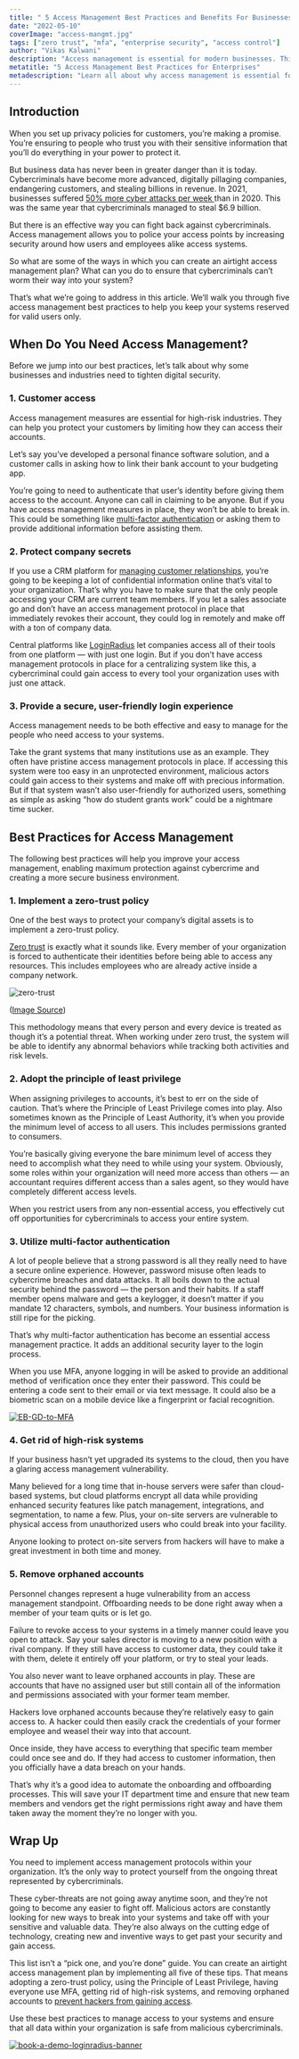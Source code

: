```yaml
---
title: " 5 Access Management Best Practices and Benefits For Businesses"
date: "2022-05-10"
coverImage: "access-mangmt.jpg"
tags: ["zero trust", "mfa", "enterprise security", "access control"]
author: "Vikas Kalwani"
description: "Access management is essential for modern businesses. This blog will walk you through the five access management best practices to help you keep your systems reserved for valid users only."
metatitle: "5 Access Management Best Practices for Enterprises"
metadescription: "Learn all about why access management is essential for modern businesses and how you can implement better access management processes."
---
```


## Introduction

When you set up privacy policies for customers, you’re making a promise. You’re ensuring to people who trust you with their sensitive information that you’ll do everything in your power to protect it. 

But business data has never been in greater danger than it is today. Cybercriminals have become more advanced, digitally pillaging companies, endangering customers, and stealing billions in revenue. In 2021, businesses suffered <a rel="nofollow" href="https://www.darkreading.com/attacks-breaches/corporate-networks-saw-50-more-attacks-per-week-in-2021-?utm_campaign=meetedgar&utm_medium=social&utm_source=meetedgar.com"> 50% more cyber attacks per week </a> than in 2020. This was the same year that cybercriminals managed to steal $6.9 billion.

But there is an effective way you can fight back against cybercriminals. Access management allows you to police your access points by increasing security around how users and employees alike access systems. 

So what are some of the ways in which you can create an airtight access management plan? What can you do to ensure that cybercriminals can’t worm their way into your system? 

That’s what we’re going to address in this article. We’ll walk you through five access management best practices to help you keep your systems reserved for valid users only.


## When Do You Need Access Management? 

Before we jump into our best practices, let’s talk about why some businesses and industries need to tighten digital security. 


### 1. Customer access

Access management measures are essential for high-risk industries. They can help you protect your customers by limiting how they can access their accounts. 

Let’s say you’ve developed a personal finance software solution, and a customer calls in asking how to link their bank account to your budgeting app. 

You’re going to need to authenticate that user’s identity before giving them access to the account. Anyone can call in claiming to be anyone. But if you have access management measures in place, they won’t be able to break in. This could be something like [multi-factor authentication](https://www.loginradius.com/multi-factor-authentication/) or asking them to provide additional information before assisting them.


### 2. Protect company secrets

If you use a CRM platform for [managing customer relationships](https://www.loginradius.com/blog/growth/improve-customer-relation-brand-identity/), you’re going to be keeping a lot of confidential information online that’s vital to your organization. That’s why you have to make sure that the only people accessing your CRM are current team members. If you let a sales associate go and don’t have an access management protocol in place that immediately revokes their account, they could log in remotely and make off with a ton of company data. 

Central platforms like [LoginRadius](https://www.loginradius.com/) let companies access all of their tools from one platform — with just one login. But if you don’t have access management protocols in place for a centralizing system like this, a cybercriminal could gain access to every tool your organization uses with just one attack. 


### 3. Provide a secure, user-friendly login experience

Access management needs to be both effective and easy to manage for the people who need access to your systems. 

Take the grant systems that many institutions use as an example. They often have pristine access management protocols in place. If accessing this system were too easy in an unprotected environment, malicious actors could gain access to their systems and make off with precious information. But if that system wasn’t also user-friendly for authorized users, something as simple as asking “how do student grants work” could be a nightmare time sucker.  


## Best Practices for Access Management 

The following best practices will help you improve your access management, enabling maximum protection against cybercrime and creating a more secure business environment. 


### 1. Implement a zero-trust policy

One of the best ways to protect your company’s digital assets is to implement a zero-trust policy. 

[Zero trust](https://www.loginradius.com/blog/identity/beginners-guide-zero-trust-security/) is exactly what it sounds like. Every member of your organization is forced to authenticate their identities before being able to access any resources. This includes employees who are already active inside a company network. 

![zero-trust](zero-trust.png)


([Image Source](https://www.infusedinnovations.com/blog/secure-intelligent-workplace/pros-and-cons-of-the-zero-trust-model))

This methodology means that every person and every device is treated as though it’s a potential threat. When working under zero trust, the system will be able to identify any abnormal behaviors while tracking both activities and risk levels. 


### 2. Adopt the principle of least privilege

When assigning privileges to accounts, it’s best to err on the side of caution. That’s where the Principle of Least Privilege comes into play. Also sometimes known as the Principle of Least Authority, it’s when you provide the minimum level of access to all users. This includes permissions granted to consumers. 

You’re basically giving everyone the bare minimum level of access they need to accomplish what they need to while using your system. Obviously, some roles within your organization will need more access than others — an accountant requires different access than a sales agent, so they would have completely different access levels. 

When you restrict users from any non-essential access, you effectively cut off opportunities for cybercriminals to access your entire system. 


### 3. Utilize multi-factor authentication

A lot of people believe that a strong password is all they really need to have a secure online experience. However, password misuse often leads to cybercrime breaches and data attacks. It all boils down to the actual security behind the password — the person and their habits. If a staff member opens malware and gets a keylogger, it doesn’t matter if you mandate 12 characters, symbols, and numbers. Your business information is still ripe for the picking. 

That’s why multi-factor authentication has become an essential access management practice. It adds an additional security layer to the login process. 

When you use MFA, anyone logging in will be asked to provide an additional method of verification once they enter their password. This could be entering a code sent to their email or via text message. It could also be a biometric scan on a mobile device like a fingerprint or facial recognition. 

[![EB-GD-to-MFA](EB-GD-to-MFA.png)](https://www.loginradius.com/resource/ebook/buyers-guide-to-multi-factor-authentication/)


### 4. Get rid of high-risk systems

If your business hasn’t yet upgraded its systems to the cloud, then you have a glaring access management vulnerability. 

Many believed for a long time that in-house servers were safer than cloud-based systems, but cloud platforms encrypt all data while providing enhanced security features like patch management, integrations, and segmentation, to name a few. Plus, your on-site servers are vulnerable to physical access from unauthorized users who could break into your facility.  

Anyone looking to protect on-site servers from hackers will have to make a great investment in both time and money. 


### 5. Remove orphaned accounts

Personnel changes represent a huge vulnerability from an access management standpoint. Offboarding needs to be done right away when a member of your team quits or is let go. 

Failure to revoke access to your systems in a timely manner could leave you open to attack. Say your sales director is moving to a new position with a rival company. If they still have access to customer data, they could take it with them, delete it entirely off your platform, or try to steal your leads. 

You also never want to leave orphaned accounts in play. These are accounts that have no assigned user but still contain all of the information and permissions associated with your former team member. 

Hackers love orphaned accounts because they’re relatively easy to gain access to. A hacker could then easily crack the credentials of your former employee and weasel their way into that account. 

Once inside, they have access to everything that specific team member could once see and do. If they had access to customer information, then you officially have a data breach on your hands. 

That’s why it’s a good idea to automate the onboarding and offboarding processes. This will save your IT department time and ensure that new team members and vendors get the right permissions right away and have them taken away the moment they’re no longer with you. 


## Wrap Up 

You need to implement access management protocols within your organization. It’s the only way to protect yourself from the ongoing threat represented by cybercriminals. 

These cyber-threats are not going away anytime soon, and they’re not going to become any easier to fight off. Malicious actors are constantly looking for new ways to break into your systems and take off with your sensitive and valuable data. They’re also always on the cutting edge of technology, creating new and inventive ways to get past your security and gain access. 

This list isn’t a “pick one, and you’re done” guide. You can create an airtight access management plan by implementing all five of these tips. That means adopting a zero-trust policy, using the Principle of Least Privilege, having everyone use MFA, getting rid of high-risk systems, and removing orphaned accounts to [prevent hackers from gaining access](https://www.loginradius.com/blog/identity/corporate-account-takeover-attacks/). 

Use these best practices to manage access to your systems and ensure that all data within your organization is safe from malicious cybercriminals.
 


[![book-a-demo-loginradius-banner](../../assets/book-a-demo-loginradius.png)](https://www.loginradius.com/contact-us?utm_source=blog&utm_medium=web&utm_campaign=5-access-management-best-practices-enterprises)
